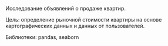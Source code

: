 Исследование объявлений о продаже квартир.

Цель: определение рыночной стоимости квартиры на основе картографических данных и данных от пользователей.

Библиотеки: pandas, seaborn